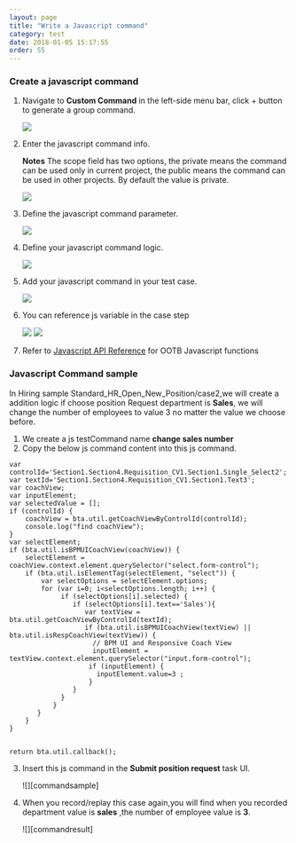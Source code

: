 ```yaml
---
layout: page
title: "Write a Javascript command"
category: test
date: 2018-01-05 15:17:55
order: 55
---
```


### Create a javascript command

1. Navigate to **Custom Command** in the left-side menu bar, click + button to generate a group command.

   ![][test_js_command]
  
2. Enter the javascript command info.

   **Notes** The scope field has two options, the private means the command can be used only in current project, the public means the command can be used in other projects. By default the value is private.

   ![][test_js_command_info]
  
3. Define the javascript command parameter.

   ![][test_js_command_parameter]
   
4. Define your javascript command logic.

   ![][test_js_command_logic]


5. Add your javascript command in your test case.

   ![][test_add_js_command]

6. You can  reference js variable in the case step

   ![][test_js_casestep]
   ![][test_js_commandlist]

 
7. Refer to [Javascript API Reference](references/references-js-api.html) for OOTB 
Javascript functions   

### Javascript Command sample
   In Hiring sample Standard_HR_Open_New_Position/case2,we will create a addition logic if choose position Request department is **Sales**, we will change the number of employees to value 3 no matter the value we choose before.   

1. We create a js testCommand name **change sales number**    
2. Copy the below js command content into this js command.
```   
var controlId='Section1.Section4.Requisition_CV1.Section1.Single_Select2';
var textId='Section1.Section4.Requisition_CV1.Section1.Text3';
var coachView;
var inputElement;
var selectedValue = [];
if (controlId) {
	coachView = bta.util.getCoachViewByControlId(controlId); 
    console.log("find coachView");
}
var selectElement;
if (bta.util.isBPMUICoachView(coachView)) {
	selectElement = coachView.context.element.querySelector("select.form-control");  
	if (bta.util.isElementTag(selectElement, "select")) {
	    var selectOptions = selectElement.options;
	    for (var i=0; i<selectOptions.length; i++) {
	    	 if (selectOptions[i].selected) {               
	    		if (selectOptions[i].text=='Sales'){              
                   var textView = bta.util.getCoachViewByControlId(textId); 
                   if (bta.util.isBPMUICoachView(textView) || bta.util.isRespCoachView(textView)) {
	                 // BPM UI and Responsive Coach View
	                 inputElement = textView.context.element.querySelector("input.form-control");	
                    if (inputElement) {     
                      inputElement.value=3 ;
                    }
                }
	    	 }
	       }
       }   
	}
}


return bta.util.callback();
``` 
3. Insert this js command in the **Submit position request**  task UI.

   ![][commandsample]

4. When you record/replay this case again,you will find when you recorded  department value is **sales** ,the number of employee value is **3**.

   ![][commandresult]


  [test_js_command]: ../images/test/test_js_command.PNG
  [test_js_command_info]: ../images/test/test_js_command_info.PNG
  [test_js_command_parameter]: ../images/test/test_js_command_parameter.PNG
  [test_js_command_logic]: ../images/test/test_js_command_logic.PNG
  [test_add_js_command]: ../images/test/test_js_command_add.PNG
  [test_js_casestep]: ../images/test/test_js_casestep.PNG
  [test_js_commandlist]: ../images/test/test_js_commandlist.PNG
  [test_js_commandsample]: ../images/test/test_js_commandsample.PNG
  [test_js_commandresult]: ../images/test/test_js_commandresult.PNG
